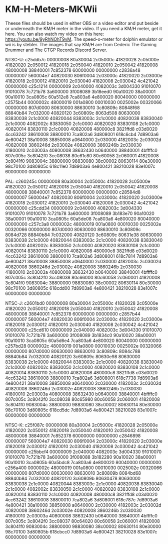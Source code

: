 # KM-H-Meters-MKWii

Theese files should be used in either OBS or a video editor and put beside or underneath the KM/H meter in the video. If you need a KM/H meter, get it here.
You can also watch my video on this here: https://youtu.be/9yRhNOhT9vM. The speed-o-meter for dolphin emulator or wii is by stebler. The images that say KM/H are from Cederic The Gaming Drummer and The CTGP Records Discord Server.

NTSC-U:
c25ddb7c 00000008
80a30004 2c05000c
41820028 2c05000e
41820020 2c050012
41820018 2c050040
41820010 2c050042
41820008 48000008
38840001 7c852378
60000000 00000000
c2836a48 00000007
560004e7 40820030
806f0004 2c03000c
41820020 2c03000e
41820018 2c030012
41820010 2c030040
41820008 2c030042
4c421042 00000000
c25c1214 00000009
2c040000 4082003c
3d004330 91010070
91010078 7c721b78
3a600000 3f008089
3b18eed0 90a10020
38a00001 90a10010
3ca0805c 60a512e8
7ca803a6 4e800020
80040000 00000000
c2575b44 0000002c
48000019 001a0800
00010030 0025002e
00320066 00000000
807d0000 80630000
88630010 3c80809c
80848f68 88840b84
7c032000 40820120
3c60809c 8063d508
80630000 83830038
2c1c0000 40820044
8383003c 2c1c0000
40820038 83830040
2c1c0000 4082002c
83830050 2c1c0000
40820020 83830108
2c1c0000 40820014
83830110 2c1c0000
40820008 480000c8
3821ffd8 c03d0020
4cc63242 38610008
38800010 7ca802a6
3d808001 618c6cb4
7d8903a6 4e800421
38a10008 38850008
a0640000 2c030000
4182003c 2c03002d
40820008 3860246d
2c03002e 40820008
3860246b 2c030030
41800010 2c03003a
40800008 38632430
b0640000 38840001
4bffffc0 807c005c
3c8042f0 3cc08038
80c61c80 80c60058
2c060001 41820008
3c8041f0 9083004c
38800000 98830080
38c00002 80630114
80e30000 98c70100
3d80805c 618c11e0
7d8903a6 4e800421
38210028 83e1007c
60000000 00000000

PAL:
c260245c 00000008
80a30004 2c05000c
41820028 2c05000e
41820020 2c050012
41820018 2c050040
41820010 2c050042
41820008 48000008
38840001 7c852378
60000000 00000000
c28584d8 00000007
560004e7 40820030
806f0004 2c03000c
41820020 2c03000e
41820018 2c030012
41820010 2c030040
41820008 2c030042
4c421042 00000000
c25cdd34 00000009
2c040000 4082003c
3d004330 91010070
91010078 7c721b78
3a600000 3f008089
3b183e70 90a10020
38a00001 90a10010
3ca0805c 60a5de08
7ca803a6 4e800020
80040000 00000000
c257c3a8 0000002c
48000019 001a0800
00010030 0025002e
00320066 00000000
807d0000 80630000
88630010 3c80809c
8084d728 88840b84
7c032000 40820120
3c60809c 80631e38
80630000 83830038
2c1c0000 40820044
8383003c 2c1c0000
40820038 83830040
2c1c0000 4082002c
83830050 2c1c0000
40820020 83830108
2c1c0000 40820014
83830110 2c1c0000
40820008 480000c8
3821ffd8 c03d0020
4cc63242 38610008
38800010 7ca802a6
3d808001 618c7814
7d8903a6 4e800421
38a10008 38850008
a0640000 2c030000
4182003c 2c03002d
40820008 3860246d
2c03002e 40820008
3860246b 2c030030
41800010 2c03003a
40800008 38632430
b0640000 38840001
4bffffc0 807c005c
3c8042f0 3cc08038
80c66000 80c60058
2c060001 41820008
3c8041f0 9083004c
38800000 98830080
38c00002 80630114
80e30000 98c70100
3d80805c 618cdd00
7d8903a6 4e800421
38210028 83e1007c
60000000 00000000

NTSC-J:
c2601bd0 00000008
80a30004 2c05000c
41820028 2c05000e
41820020 2c050012
41820018 2c050040
41820010 2c050042
41820008 48000008
38840001 7c852378
60000000 00000000
c2857b44 00000007
560004e7 40820030
806f0004 2c03000c
41820020 2c03000e
41820018 2c030012
41820010 2c030040
41820008 2c030042
4c421042 00000000
c25cd610 00000009
2c040000 4082003c
3d004330 91010070
91010078 7c721b78
3a600000 3f008089
3b1834c0 90a10020
38a00001 90a10010
3ca0805c 60a5d6e4
7ca803a6 4e800020
80040000 00000000
c257bd28 0000002c
48000019 001a0800
00010030 0025002e
00320066 00000000
807d0000 80630000
88630010 3c80809c
8084c788 88840b84
7c032000 40820120
3c60809c 80630e98
80630000 83830038
2c1c0000 40820044
8383003c 2c1c0000
40820038 83830040
2c1c0000 4082002c
83830050 2c1c0000
40820020 83830108
2c1c0000 40820014
83830110 2c1c0000
40820008 480000c8
3821ffd8 c03d0020
4cc63242 38610008
38800010 7ca802a6
3d808001 618c7738
7d8903a6 4e800421
38a10008 38850008
a0640000 2c030000
4182003c 2c03002d
40820008 3860246d
2c03002e 40820008
3860246b 2c030030
41800010 2c03003a
40800008 38632430
b0640000 38840001
4bffffc0 807c005c
3c8042f0 3cc08038
80c65980 80c60058
2c060001 41820008
3c8041f0 9083004c
38800000 98830080
38c00002 80630114
80e30000 98c70100
3d80805c 618cd5dc
7d8903a6 4e800421
38210028 83e1007c
60000000 00000000

NTSC-K:
c25f087c 00000008
80a30004 2c05000c
41820028 2c05000e
41820020 2c050012
41820018 2c050040
41820010 2c050042
41820008 48000008
38840001 7c852378
60000000 00000000
c2846898 00000007
560004e7 40820030
806f0004 2c03000c
41820020 2c03000e
41820018 2c030012
41820010 2c030040
41820008 2c030042
4c421042 00000000
c25bbcf4 00000009
2c040000 4082003c
3d004330 91010070
91010078 7c721b78
3a600000 3f008088
3b182280 90a10020
38a00001 90a10010
3ca0805b 60a5bdc8
7ca803a6 4e800020
80040000 00000000
c256a400 0000002c
48000019 001a0800
00010030 0025002e
00320066 00000000
807d0000 80630000
88630010 3c80809b
8084bd68 88840b84
7c032000 40820120
3c60809b 80630478
80630000 83830038
2c1c0000 40820044
8383003c 2c1c0000
40820038 83830040
2c1c0000 4082002c
83830050 2c1c0000
40820020 83830108
2c1c0000 40820014
83830110 2c1c0000
40820008 480000c8
3821ffd8 c03d0020
4cc63242 38610008
38800010 7ca802a6
3d808001 618c787c
7d8903a6 4e800421
38a10008 38850008
a0640000 2c030000
4182003c 2c03002d
40820008 3860246d
2c03002e 40820008
3860246b 2c030030
41800010 2c03003a
40800008 38632430
b0640000 38840001
4bffffc0 807c005c
3c8042f0 3cc08037
80c64020 80c60058
2c060001 41820008
3c8041f0 9083004c
38800000 98830080
38c00002 80630114
80e30000 98c70100
3d80805b 618cbcc0
7d8903a6 4e800421
38210028 83e1007c
60000000 00000000


